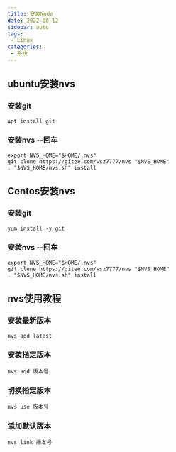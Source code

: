 ```yaml
---
title: 安装Node 
date: 2022-08-12
sidebar: auto
tags: 
 - Linux
categories:
 - 系统
---
```


## ubuntu安装nvs

### 安装git

```
apt install git
```
### 安装nvs --回车
```
export NVS_HOME="$HOME/.nvs"
git clone https://gitee.com/wsz7777/nvs "$NVS_HOME"
. "$NVS_HOME/nvs.sh" install
```
## Centos安装nvs
### 安装git
```
yum install -y git
```
### 安装nvs --回车
```
export NVS_HOME="$HOME/.nvs"
git clone https://gitee.com/wsz7777/nvs "$NVS_HOME"
. "$NVS_HOME/nvs.sh" install
```
## nvs使用教程

### 安装最新版本

```
nvs add latest
```
### 安装指定版本
```
nvs add 版本号
```
### 切换指定版本
```
nvs use 版本号
```
### 添加默认版本
```
nvs link 版本号
```